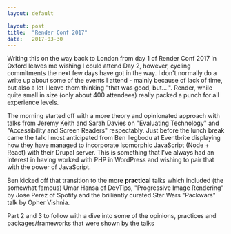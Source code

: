 ```yaml
---
layout: default

layout: post
title:  "Render Conf 2017"
date:   2017-03-30
---
```


Writing this on the way back to London from day 1 of Render Conf 2017 in Oxford leaves me wishing I could attend Day 2, however, cycling commitments the next few days have got in the way. I don't normally do a write up about some of the events I attend - mainly because of lack of time, but also a lot I leave them thinking "that was good, but....". Render, while quite small in size (only about 400 attendees) really packed a punch for all experience levels.

 The morning started off with a more theory and opinionated approach with talks from Jeremy Keith and Sarah Davies on "Evaluating Technology" and "Accessibility and Screen Readers" respectably. Just before the lunch break came the talk I most anticipated from Ben Ilegbodu at Eventbrite displaying how they have managed to incorporate Isomorphic JavaScript (Node + React) with their Drupal server. This is something that I've always had an interest in having worked with PHP in WordPress and wishing to pair that with the power of JavaScript.

 Ben kicked off that transition to the more **practical** talks which included (the somewhat famous) Umar Hansa of DevTips, "Progressive Image Rendering" by Jose Perez of Spotify and the brilliantly curated Star Wars "Packwars" talk by Opher Vishnia.

 Part 2 and 3 to follow with a dive into some of the opinions, practices and packages/frameworks that were shown by the talks
